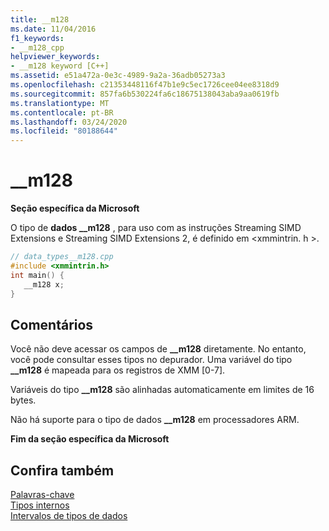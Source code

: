 ```yaml
---
title: __m128
ms.date: 11/04/2016
f1_keywords:
- __m128_cpp
helpviewer_keywords:
- __m128 keyword [C++]
ms.assetid: e51a472a-0e3c-4989-9a2a-36adb05273a3
ms.openlocfilehash: c21353448116f47b1e9c5ec1726cee04ee8318d9
ms.sourcegitcommit: 857fa6b530224fa6c18675138043aba9aa0619fb
ms.translationtype: MT
ms.contentlocale: pt-BR
ms.lasthandoff: 03/24/2020
ms.locfileid: "80188644"
---
```

# <a name="__m128"></a>__m128

**Seção específica da Microsoft**

O tipo de **dados __m128** , para uso com as instruções Streaming SIMD Extensions e Streaming SIMD Extensions 2, é definido em \<xmmintrin. h >.

```cpp
// data_types__m128.cpp
#include <xmmintrin.h>
int main() {
   __m128 x;
}
```

## <a name="remarks"></a>Comentários

Você não deve acessar os campos de **__m128** diretamente. No entanto, você pode consultar esses tipos no depurador. Uma variável do tipo **__m128** é mapeada para os registros de XMM [0-7].

Variáveis do tipo **__m128** são alinhadas automaticamente em limites de 16 bytes.

Não há suporte para o tipo de dados **__m128** em processadores ARM.

**Fim da seção específica da Microsoft**

## <a name="see-also"></a>Confira também

[Palavras-chave](../cpp/keywords-cpp.md)<br/>
[Tipos internos](../cpp/fundamental-types-cpp.md)<br/>
[Intervalos de tipos de dados](../cpp/data-type-ranges.md)
